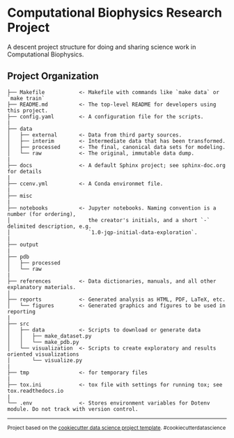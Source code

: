 Computational Biophysics Research Project
==============================

A descent project structure for doing and sharing science work in Computational Biophysics.

Project Organization
------------

    ├── Makefile           <- Makefile with commands like `make data` or `make train`
    ├── README.md          <- The top-level README for developers using this project.
    ├── config.yaml        <- A configuration file for the scripts.
    |
    ├── data
    │   ├── external       <- Data from third party sources.
    │   ├── interim        <- Intermediate data that has been transformed.
    │   ├── processed      <- The final, canonical data sets for modeling.
    │   └── raw            <- The original, immutable data dump.
    |
    ├── docs               <- A default Sphinx project; see sphinx-doc.org for details
    |
    ├── ccenv.yml          <- A Conda environmet file.
    |
    ├── misc
    |
    ├── notebooks          <- Jupyter notebooks. Naming convention is a number (for ordering),
    │                         the creator's initials, and a short `-` delimited description, e.g.
    │                         `1.0-jqp-initial-data-exploration`.
    |
    ├── output
    |
    ├── pdb
    │   ├── processed
    │   └── raw
    |
    ├── references         <- Data dictionaries, manuals, and all other explanatory materials.
    │
    ├── reports            <- Generated analysis as HTML, PDF, LaTeX, etc.
    │   └── figures        <- Generated graphics and figures to be used in reporting
    |
    ├── src
    │   ├── data           <- Scripts to download or generate data
    │   │   ├── make_dataset.py
    │   │   └── make_pdb.py
    │   └── visualization  <- Scripts to create exploratory and results oriented visualizations
    │       └── visualize.py
    |
    ├── tmp                <- for temporary files
    |
    ├── tox.ini            <- tox file with settings for running tox; see tox.readthedocs.io
    |
    └── .env               <- Stores environment variables for Dotenv module. Do not track with version control.

--------

<p><small>Project based on the <a target="_blank" href="https://drivendata.github.io/cookiecutter-data-science/">cookiecutter data science project template</a>. #cookiecutterdatascience</small></p>
